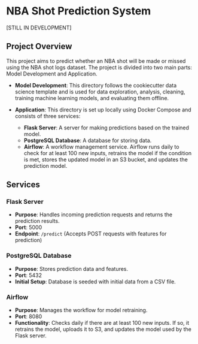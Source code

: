 # NBA Shot Prediction System

[STILL IN DEVELOPMENT]

## Project Overview

This project aims to predict whether an NBA shot will be made or missed using the NBA shot logs dataset. The project is divided into two main parts: Model Development and Application.

- **Model Development**: This directory follows the cookiecutter data science template and is used for data exploration, analysis, cleaning, training machine learning models, and evaluating them offline.
  
- **Application**: This directory is set up locally using Docker Compose and consists of three services:
  - **Flask Server**: A server for making predictions based on the trained model.
  - **PostgreSQL Database**: A database for storing data.
  - **Airflow**: A workflow management service. Airflow runs daily to check for at least 100 new inputs, retrains the model if the condition is met, stores the updated model in an S3 bucket, and updates the prediction model.

## Services

### Flask Server

- **Purpose**: Handles incoming prediction requests and returns the prediction results.
- **Port**: 5000
- **Endpoint**: `/predict` (Accepts POST requests with features for prediction)

### PostgreSQL Database

- **Purpose**: Stores prediction data and features.
- **Port**: 5432
- **Initial Setup**: Database is seeded with initial data from a CSV file.

### Airflow

- **Purpose**: Manages the workflow for model retraining.
- **Port**: 8080
- **Functionality**: Checks daily if there are at least 100 new inputs. If so, it retrains the model, uploads it to S3, and updates the model used by the Flask server.
